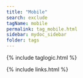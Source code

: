 ```yaml
---
title: "Mobile"
search: exclude
tagName: mobile
permalink: tag_mobile.html
sidebar: mydoc_sidebar
folder: tags
---
```

{% include taglogic.html %}

{% include links.html %}
